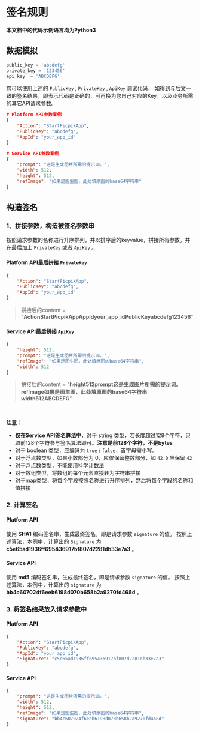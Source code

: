 # 签名规则

**本文档中的代码示例语言均为Python3**

## 数据模拟

```python
public_key = 'abcdefg'
private_key = '123456'
api_key  = 'ABCDEFG'
```

您可以使用上述的 `PublicKey` , `PrivateKey` , `ApiKey` 调试代码， 如得到与后文一致的签名结果，即表示代码是正确的，可再换为您自己对应的Key，以及业务所需的其它API请求参数。


```json
# Platform API参数案例
{
    "Action": "StartPicpikApp",
    "PublicKey": "abcdefg",
    "AppId": "your_app_id"
}

# Service API参数案例
{
    "prompt": "这是生成图片所需的提示词。",
    "width": 512,
    "height": 512,
    "refImage": "如果是图生图，此处填原图的base64字符串"
}
```

## 构造签名

### 1、拼接参数，构造被签名参数串

按照请求参数的名称进行升序排列，并以排序后的keyvalue，拼接所有参数。并在最后加上 `PrivateKey` 或者 `ApiKey` 。

#### Platform API最后拼接 `PrivateKey` 
```json
{
    "Action": "StartPicpikApp",
    "PublicKey": "abcdefg",
    "AppId": "your_app_id"
}
```
> 拼接后的content = "**ActionStartPicpikAppAppIdyour_app_idPublicKeyabcdefg123456**"

#### Service API最后拼接 `ApiKey` 
```json
{
    "height": 512,
    "prompt": "这是生成图片所需的提示词。",
    "refImage": "如果是图生图，此处填原图的base64字符串",
    "width": 512
}
```
> 拼接后的content = "**height512prompt这是生成图片所需的提示词。refImage如果是图生图，此处填原图的base64字符串width512ABCDEFG**"

<br>

**注意：**
- **仅在Service API签名算法中**，对于 string 类型，若长度超过128个字符，只取前128个字符参与签名算法即可。**注意是前128个字符，不是bytes**
- 对于 boolean 类型，应编码为 `true` / `false`，首字母需小写。
- 对于浮点数类型，如果小数部分为 0，应仅保留整数部分，如 `42.0` 应保留 `42`
- 对于浮点数类型，不能使用科学计数法
- 对于数组类型，将数组的每个元素直接转为字符串拼接
- 对于map类型，将每个字段按照名称进行升序排列，然后将每个字段的名称和值拼接

### 2. 计算签名

#### Platform API

使用 **SHA1** 编码签名串，生成最终签名，即是请求参数 `signature` 的值。
按照上述算法，本例中，计算出的 `Signature` 为 **c5e65ad1936ff695436917bf807d2281db33e7a3** 。

#### Service API

使用 **md5** 编码签名串，生成最终签名，即是请求参数 `signature` 的值。
按照上述算法，本例中，计算出的 `signature` 为 **bb4c607024f6eeb6198d070b658b2a9270fd468d** 。

### 3. 将签名结果放入请求参数中
#### Platform API

```json
{
    "Action": "StartPicpikApp",
    "PublicKey": "abcdefg",
    "AppId": "your_app_id",
    "Signature": "c5e65ad1936ff695436917bf807d2281db33e7a3"
}
```

#### Service API

```json
{
    "prompt": "这是生成图片所需的提示词。",
    "width": 512,
    "height": 512,
    "refImage": "如果是图生图，此处填原图的base64字符串",
    "signature": "bb4c607024f6eeb6198d070b658b2a9270fd468d"
}
```
